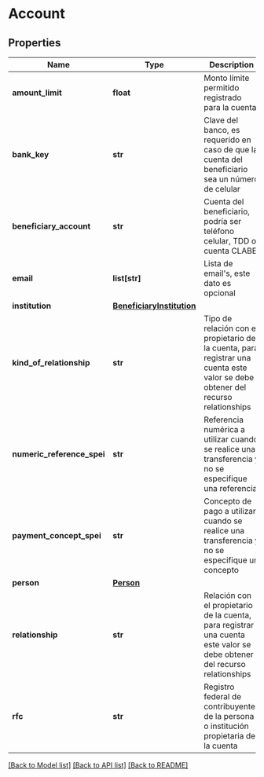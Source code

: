 # Account

## Properties
Name | Type | Description | Notes
------------ | ------------- | ------------- | -------------
**amount_limit** | **float** | Monto límite permitido registrado para la cuenta | 
**bank_key** | **str** | Clave del banco, es requerido en caso de que la cuenta del beneficiario sea un número de celular | [optional] 
**beneficiary_account** | **str** | Cuenta del beneficiario, podría ser teléfono celular, TDD o cuenta CLABE | 
**email** | **list[str]** | Lista de email&#x27;s, este dato es opcional | [optional] 
**institution** | [**BeneficiaryInstitution**](BeneficiaryInstitution.md) |  | [optional] 
**kind_of_relationship** | **str** | Tipo de relación con el propietario de la cuenta, para registrar una cuenta este valor se debe obtener  del recurso relationships | 
**numeric_reference_spei** | **str** | Referencia numérica a utilizar cuando se realice una transferencia y no se especifique una referencia | [optional] 
**payment_concept_spei** | **str** | Concepto de pago a utilizar cuando se realice una transferencia y no se especifique un concepto | [optional] 
**person** | [**Person**](Person.md) |  | [optional] 
**relationship** | **str** | Relación con el propietario de la cuenta, para registrar una cuenta este valor se debe obtener  del recurso relationships | 
**rfc** | **str** | Registro federal de contribuyentes de la persona o institución propietaria de la cuenta | 

[[Back to Model list]](../README.md#documentation-for-models) [[Back to API list]](../README.md#documentation-for-api-endpoints) [[Back to README]](../README.md)

